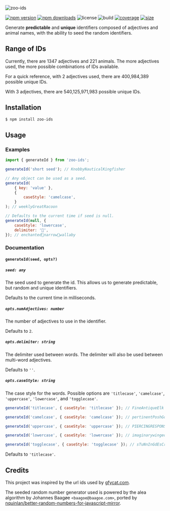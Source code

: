 ![zoo-ids](https://user-images.githubusercontent.com/42545742/102789911-b5b15d80-43df-11eb-9f42-7bfe245f7bf4.png)

[![npm version](http://img.shields.io/npm/v/zoo-ids.svg)](https://www.npmjs.com/package/zoo-ids)
[![npm downloads](https://img.shields.io/npm/dm/zoo-ids.svg)](https://www.npmjs.com/package/zoo-ids)
![license](https://img.shields.io/npm/l/zoo-ids)
![build](https://img.shields.io/github/workflow/status/bryanmylee/zoo-ids/publish)
[![coverage](https://coveralls.io/repos/github/bryanmylee/zoo-ids/badge.svg)](https://coveralls.io/github/bryanmylee/zoo-ids?branch=master)
[![size](https://img.shields.io/bundlephobia/min/zoo-ids)](https://bundlephobia.com/result?p=zoo-ids)

Generate **predictable** and **unique** identifiers composed of adjectives and animal names, with the ability to seed the random identifiers.

## Range of IDs

Currently, there are 1347 adjectives and 221 animals. The more adjectives used, the more possible combinations of IDs available.

For a quick reference, with 2 adjectives used, there are 400,984,389 possible unique IDs.

With 3 adjectives, there are 540,125,971,983 possible unique IDs.

## Installation

```bash
$ npm install zoo-ids
```

## Usage

### Examples

```js
import { generateId } from 'zoo-ids';

generateId('short seed'); // KnobbyNauticalKingfisher

// Any object can be used as a seed.
generateId(
	{ key: 'value' },
	{
		caseStyle: 'camelcase',
	}
); // weeklyGreatRacoon

// Defaults to the current time if seed is null.
generateId(null, {
	caseStyle: 'lowercase',
	delimiter: '🍓',
}); // enchanted🍓narrow🍓wallaby
```

### Documentation

#### `generateId(seed, opts?)`

##### `seed: any`

The seed used to generate the id. This allows us to generate predictable, but
random and unique identifiers.

Defaults to the current time in milliseconds.

##### `opts.numAdjectives: number`

The number of adjectives to use in the identifier.

Defaults to `2`.

##### `opts.delimiter: string`

The delimiter used between words. The delimiter will also be used between
multi-word adjectives.

Defaults to `''`.

##### `opts.caseStyle: string`

The case style for the words. Possible options are `'titlecase'`, `'camelcase'`, `'uppercase'`, `'lowercase'`, and `'togglecase'`.

```js
generateId('titlecase', { caseStyle: 'titlecase' }); // FineAntiqueElk

generateId('camelcase', { caseStyle: 'camelcase' }); // pertinentPoshGoldfinch

generateId('uppercase', { caseStyle: 'uppercase' }); // PIERCINGRESPONSIBLECAMEL

generateId('lowercase', { caseStyle: 'lowercase' }); // imaginarywingedsalamander

generateId('togglecase', { caseStyle: 'togglecase' }); // sTuNnInGdEsCrIpTiVepEaFoWl
```

Defaults to `'titlecase'`.

## Credits

This project was inspired by the url ids used by [gfycat.com](https://gfycat.com).

The seeded random number generator used is powered by the alea algorithm by
Johannes Baagøe `<baagoe@baagoe.com>`, ported by [nquinlan/better-random-numbers-for-javascript-mirror](https://github.com/nquinlan/better-random-numbers-for-javascript-mirror/blob/master/support/js/Alea.js).
